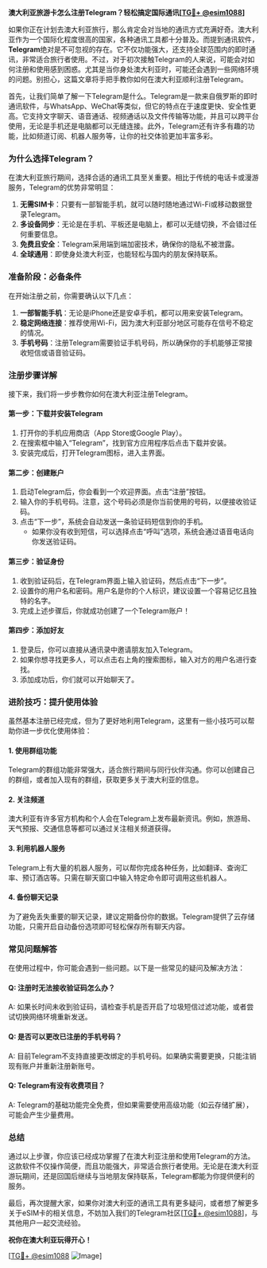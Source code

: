 **澳大利亚旅游卡怎么注册Telegram？轻松搞定国际通讯[[TG💪+ @esim1088](https://t.me/s/esim1088)]**

如果你正在计划去澳大利亚旅行，那么肯定会对当地的通讯方式充满好奇。澳大利亚作为一个国际化程度很高的国家，各种通讯工具都十分普及。而提到通讯软件，**Telegram**绝对是不可忽视的存在。它不仅功能强大，还支持全球范围内的即时通讯，非常适合旅行者使用。不过，对于初次接触Telegram的人来说，可能会对如何注册和使用感到困惑。尤其是当你身处澳大利亚时，可能还会遇到一些网络环境的问题。别担心，这篇文章将手把手教你如何在澳大利亚顺利注册Telegram。

首先，让我们简单了解一下Telegram是什么。Telegram是一款来自俄罗斯的即时通讯软件，与WhatsApp、WeChat等类似，但它的特点在于速度更快、安全性更高。它支持文字聊天、语音通话、视频通话以及文件传输等功能，并且可以跨平台使用，无论是手机还是电脑都可以无缝连接。此外，Telegram还有许多有趣的功能，比如频道订阅、机器人服务等，让你的社交体验更加丰富多彩。

### **为什么选择Telegram？**
在澳大利亚旅行期间，选择合适的通讯工具至关重要。相比于传统的电话卡或漫游服务，Telegram的优势非常明显：
1. **无需SIM卡**：只要有一部智能手机，就可以随时随地通过Wi-Fi或移动数据登录Telegram。
2. **多设备同步**：无论是在手机、平板还是电脑上，都可以无缝切换，不会错过任何重要信息。
3. **免费且安全**：Telegram采用端到端加密技术，确保你的隐私不被泄露。
4. **全球通用**：即使身处澳大利亚，也能轻松与国内的朋友保持联系。

### **准备阶段：必备条件**
在开始注册之前，你需要确认以下几点：
1. **一部智能手机**：无论是iPhone还是安卓手机，都可以用来安装Telegram。
2. **稳定网络连接**：推荐使用Wi-Fi，因为澳大利亚部分地区可能存在信号不稳定的情况。
3. **手机号码**：注册Telegram需要验证手机号码，所以确保你的手机能够正常接收短信或语音验证码。

### **注册步骤详解**
接下来，我们将一步步教你如何在澳大利亚注册Telegram。

#### **第一步：下载并安装Telegram**
1. 打开你的手机应用商店（App Store或Google Play）。
2. 在搜索框中输入“Telegram”，找到官方应用程序后点击下载并安装。
3. 安装完成后，打开Telegram图标，进入主界面。

#### **第二步：创建账户**
1. 启动Telegram后，你会看到一个欢迎界面。点击“注册”按钮。
2. 输入你的手机号码。注意，这个号码必须是你当前使用的号码，以便接收验证码。
3. 点击“下一步”，系统会自动发送一条验证码短信到你的手机。
   - 如果你没有收到短信，可以选择点击“呼叫”选项，系统会通过语音电话向你发送验证码。

#### **第三步：验证身份**
1. 收到验证码后，在Telegram界面上输入验证码，然后点击“下一步”。
2. 设置你的用户名和密码。用户名是你的个人标识，建议设置一个容易记忆且独特的名字。
3. 完成上述步骤后，你就成功创建了一个Telegram账户！

#### **第四步：添加好友**
1. 登录后，你可以直接从通讯录中邀请朋友加入Telegram。
2. 如果你想寻找更多人，可以点击右上角的搜索图标，输入对方的用户名进行查找。
3. 添加成功后，你们就可以开始聊天了。

### **进阶技巧：提升使用体验**
虽然基本注册已经完成，但为了更好地利用Telegram，这里有一些小技巧可以帮助你进一步优化使用体验：

#### **1. 使用群组功能**
Telegram的群组功能非常强大，适合旅行期间与同行伙伴沟通。你可以创建自己的群组，或者加入现有的群组，获取更多关于澳大利亚的信息。

#### **2. 关注频道**
澳大利亚有许多官方机构和个人会在Telegram上发布最新资讯。例如，旅游局、天气预报、交通信息等都可以通过关注相关频道获得。

#### **3. 利用机器人服务**
Telegram上有大量的机器人服务，可以帮你完成各种任务，比如翻译、查询汇率、预订酒店等。只需在聊天窗口中输入特定命令即可调用这些机器人。

#### **4. 备份聊天记录**
为了避免丢失重要的聊天记录，建议定期备份你的数据。Telegram提供了云存储功能，只需开启自动备份选项即可轻松保存所有聊天内容。

### **常见问题解答**
在使用过程中，你可能会遇到一些问题。以下是一些常见的疑问及解决方法：

#### **Q: 注册时无法接收验证码怎么办？**
A: 如果长时间未收到验证码，请检查手机是否开启了垃圾短信过滤功能，或者尝试切换网络环境重新发送。

#### **Q: 是否可以更改已注册的手机号码？**
A: 目前Telegram不支持直接更改绑定的手机号码。如果确实需要更换，只能注销现有账户并重新注册新账号。

#### **Q: Telegram有没有收费项目？**
A: Telegram的基础功能完全免费，但如果需要使用高级功能（如云存储扩展），可能会产生少量费用。

### **总结**
通过以上步骤，你应该已经成功掌握了在澳大利亚注册和使用Telegram的方法。这款软件不仅操作简便，而且功能强大，非常适合旅行者使用。无论是在澳大利亚游玩期间，还是回国后继续与当地朋友保持联系，Telegram都能为你提供便利的服务。

最后，再次提醒大家，如果你对澳大利亚的通讯工具有更多疑问，或者想了解更多关于eSIM卡的相关信息，不妨加入我们的Telegram社区[[TG💪+ @esim1088](https://t.me/s/esim1088)]，与其他用户一起交流经验。

**祝你在澳大利亚玩得开心！**

[[TG💪+ @esim1088](https://t.me/s/esim1088) ![Image](https://i.postimg.cc/4NQfJmqS/Snipaste-2025-05-13-00-14-12.png)]